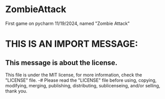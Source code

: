 # ZombieAttack
First game on pycharm 11/19/2024, named "Zombie Attack"

# THIS IS AN IMPORT MESSAGE:
## This message is about the license.
This file is under the MIT license, for more information, check the "LICENSE" file.
-# Please read the "LICENSE" file before using, copying, modifying, merging, publishing, distributing, sublicenseing, and/or selling, thank you.
